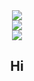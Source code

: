 <div id="header" align="center">
	<a>
		<img src="https://giphy.com/embed/KA2bY9ovxjgRis1WUp"/>
	</a>
</div>
<div id="links" align="center">
    <a href="https://www.youtube.com/channel/UCzXKCmQJmO3D3gCOCD-ticQ">
    	<img src="https://img.shields.io/badge/YouTube-red?style=for-the-badge&logo=youtube&logoColor=white"/>
    </a>
</div>
<div id="badges" align="center">
	<a href="https://www.youtube.com/channel/UCzXKCmQJmO3D3gCOCD-ticQ/featured">
  	<img src="https://komarev.com/ghpvc/?username=squirtyfish"/>
	</a>
</div>
<div align="center">
	<h2>Hi</h2>
</div>
